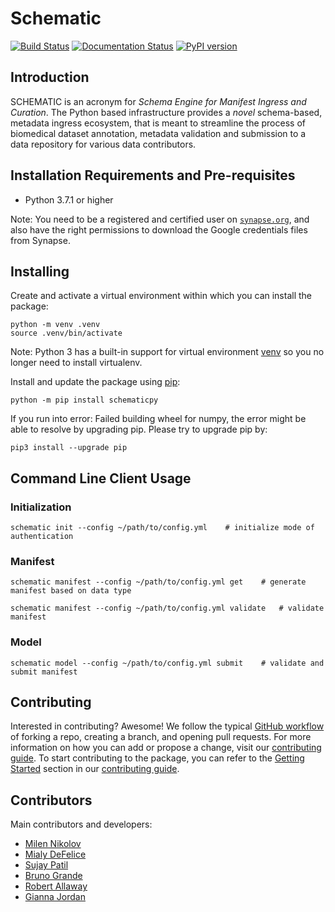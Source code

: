 # Schematic
[![Build Status](https://img.shields.io/endpoint.svg?url=https%3A%2F%2Factions-badge.atrox.dev%2FSage-Bionetworks%2Fschematic%2Fbadge%3Fref%3Ddevelop&style=flat)](https://actions-badge.atrox.dev/Sage-Bionetworks/schematic/goto?ref=develop) [![Documentation Status](https://readthedocs.org/projects/sage-schematic/badge/?version=develop)](https://sage-schematic.readthedocs.io/en/develop/?badge=develop) [![PyPI version](https://badge.fury.io/py/schematicpy.svg)](https://badge.fury.io/py/schematicpy)

## Introduction

SCHEMATIC is an acronym for _Schema Engine for Manifest Ingress and Curation_. The Python based infrastructure provides a _novel_ schema-based, metadata ingress ecosystem, that is meant to streamline the process of biomedical dataset annotation, metadata validation and submission to a data repository for various data contributors.

## Installation Requirements and Pre-requisites

* Python 3.7.1 or higher

Note: You need to be a registered and certified user on [`synapse.org`](https://www.synapse.org/), and also have the right permissions to download the Google credentials files from Synapse.

## Installing

Create and activate a virtual environment within which you can install the package:

```
python -m venv .venv
source .venv/bin/activate
```

Note: Python 3 has a built-in support for virtual environment [venv](https://docs.python.org/3/library/venv.html#module-venv) so you no longer need to install virtualenv. 

Install and update the package using [pip](https://pip.pypa.io/en/stable/quickstart/):

```
python -m pip install schematicpy
```

If you run into error: Failed building wheel for numpy, the error might be able to resolve by upgrading pip. Please try to upgrade pip by: 

```
pip3 install --upgrade pip
```

## Command Line Client Usage

### Initialization

```
schematic init --config ~/path/to/config.yml    # initialize mode of authentication
```

### Manifest

```
schematic manifest --config ~/path/to/config.yml get    # generate manifest based on data type
```

```
schematic manifest --config ~/path/to/config.yml validate   # validate manifest
```

### Model

```
schematic model --config ~/path/to/config.yml submit    # validate and submit manifest
```

## Contributing

Interested in contributing? Awesome! We follow the typical [GitHub workflow](https://guides.github.com/introduction/flow/) of forking a repo, creating a branch, and opening pull requests. For more information on how you can add or propose a change, visit our [contributing guide](CONTRIBUTION.md). To start contributing to the package, you can refer to the [Getting Started](CONTRIBUTION.md#getting-started) section in our [contributing guide](CONTRIBUTION.md).

## Contributors

Main contributors and developers:

- [Milen Nikolov](https://github.com/milen-sage)
- [Mialy DeFelice](https://github.com/mialy-defelice)
- [Sujay Patil](https://github.com/sujaypatil96)
- [Bruno Grande](https://github.com/BrunoGrandePhD)
- [Robert Allaway](https://github.com/allaway)
- [Gianna Jordan](https://github.com/giajordan)
